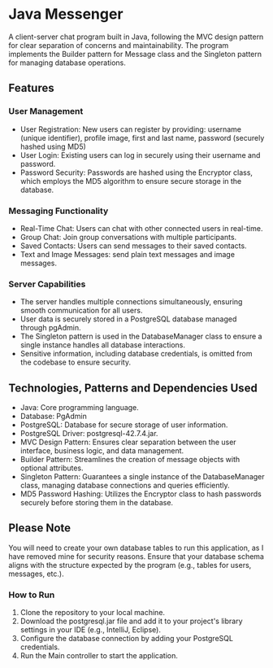 # Java Messenger
A client-server chat program built in Java, following the MVC design pattern for clear separation of concerns and maintainability. The program implements the Builder pattern for Message class and the Singleton pattern for managing database operations.

## Features
### User Management
- User Registration: New users can register by providing: username (unique identifier), profile image, first and last name, password (securely hashed using MD5)
- User Login: Existing users can log in securely using their username and password.
- Password Security: Passwords are hashed using the Encryptor class, which employs the MD5 algorithm to ensure secure storage in the database.

### Messaging Functionality
- Real-Time Chat: Users can chat with other connected users in real-time.
- Group Chat: Join group conversations with multiple participants.
- Saved Contacts: Users can send messages to their saved contacts.
- Text and Image Messages: send plain text messages and image messages.

### Server Capabilities
- The server handles multiple connections simultaneously, ensuring smooth communication for all users.
- User data is securely stored in a PostgreSQL database managed through pgAdmin.
- The Singleton pattern is used in the DatabaseManager class to ensure a single instance handles all database interactions.
- Sensitive information, including database credentials, is omitted from the codebase to ensure security.

## Technologies, Patterns and Dependencies Used
- Java: Core programming language.
- Database: PgAdmin
- PostgreSQL: Database for secure storage of user information.
- PostgreSQL Driver: postgresql-42.7.4.jar.
- MVC Design Pattern: Ensures clear separation between the user interface, business logic, and data management.
- Builder Pattern: Streamlines the creation of message objects with optional attributes.
- Singleton Pattern: Guarantees a single instance of the DatabaseManager class, managing database connections and queries efficiently.
- MD5 Password Hashing: Utilizes the Encryptor class to hash passwords securely before storing them in the database.

## Please Note
You will need to create your own database tables to run this application, as I have removed mine for security reasons. Ensure that your database schema aligns with the structure expected by the program (e.g., tables for users, messages, etc.).

### How to Run
1. Clone the repository to your local machine.
2. Download the postgresql.jar file and add it to your project's library settings in your IDE (e.g., IntelliJ, Eclipse).
3. Configure the database connection by adding your PostgreSQL credentials.
4. Run the Main controller to start the application.

